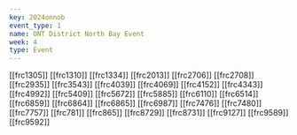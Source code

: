 ```yaml
---
key: 2024onnob
event_type: 1
name: ONT District North Bay Event
week: 4
type: Event
---
```

[[frc1305]]
[[frc1310]]
[[frc1334]]
[[frc2013]]
[[frc2706]]
[[frc2708]]
[[frc2935]]
[[frc3543]]
[[frc4039]]
[[frc4069]]
[[frc4152]]
[[frc4343]]
[[frc4992]]
[[frc5409]]
[[frc5672]]
[[frc5885]]
[[frc6110]]
[[frc6514]]
[[frc6859]]
[[frc6864]]
[[frc6865]]
[[frc6987]]
[[frc7476]]
[[frc7480]]
[[frc7757]]
[[frc781]]
[[frc865]]
[[frc8729]]
[[frc8731]]
[[frc9127]]
[[frc9589]]
[[frc9592]]
